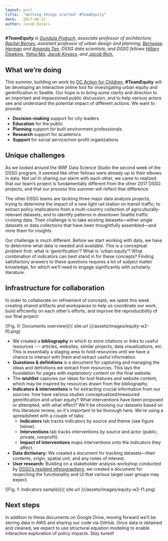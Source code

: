 ```yaml
---
layout: post
title:  "Getting things started! #TeamEquity"
date:   2017-06-23
author: Jacob Kovacs
---
```

 
***\#TeamEquity** is [Gundula Proksch,](http://realestate.washington.edu/about/people/fellows/gundula-proksch/) associate professor of architecture; [Rachel Berney,](http://realestate.washington.edu/about/people/fellows/rachel-berney/) assistant professor of urban design and planning; [Bernease Herman](http://escience.washington.edu/people/bernease-herman/) and [Amanda Tan,](http://escience.washington.edu/people/amanda-tan/) DSSG data scientists; and DSSG fellows [Hillary Dawkins,](https://uwescience.github.io/DSSG2017//2017/06/16/Hillary_Dawkins.html) [Yahui Ma,](https://uwescience.github.io/DSSG2017//2017/06/16/maya-post.html) [Jacob Kovacs,](https://uwescience.github.io/DSSG2017//2017/06/16/jtkovacs-intro.html) and [Jacob Rich.](https://uwescience.github.io/DSSG2017//2017/06/16/jrich.html)*

## What we’re doing

This summer, building on work by [DC Action for Children,](http://datatools.dcactionforchildren.org/) **\#TeamEquity** will be developing an interactive online tool for investigating urban equity and gentrification in Seattle. Our hope is to bring some clarity and direction to an important and impassioned public discussion, and to help various actors see and understand the potential impact of different actions. We want to provide:

- **Decision-making** support for city leaders
- **Education** for the public
- **Planning** support for built environment professionals
- **Research** support for academics
- **Support** for social service/non-profit organizations

## Unique challenges

As we looked around the WRF Data Science Studio the second week of the DSSG program, it seemed like other fellows were already up to their elbows in data. Not us! In sharing our alarm with each other, we came to realized that our team’s project is fundamentally different from the other 2017 DSSG projects, and that our process this summer will reflect that difference. 

The other DSSG teams are tackling three major data analysis projects, trying to determine the impact of a new light rail station on transit traffic; to extract policy implications from a multi-country collection of agriculturally-relevant datasets; and to identify patterns in downtown Seattle traffic cruising data. Their challenge is to take existing datasets—either single datasets or data collections that have been thoughtfully assembled—and mine them for insights.

Our challenge is much different. Before we start working with data, we have to determine what data is needed and available. This is a conceptual problem first: what is ‘gentrification’? What is ‘urban equity’? What combination of indicators can best stand in for these concepts? Finding satisfactory answers to these questions requires a lot of subject matter knowledge, for which we’ll need to engage significantly with scholarly literature.

## Infrastructure for collaboration

In order to collaborate on refinement of concepts, we spent this week creating shared artifacts and workspaces to help us coordinate our work, build efficiently on each other’s efforts, and improve the reproducibility of our final project:

![Fig. 0: Documents overview]({{ site.url }}/assets/images/equity-w2-f0.png)

- We created a **bibliography** in which to store citations or links to useful resources --- articles, websites, similar projects, data visualizations, etc. This is essentially a staging area to hold resources until we have a chance to interact with them and extract useful information.
- **Questions & definitions** is a document for capturing and managing the ideas and definitions we extract from resources. This lays the foundation for pages with *explanatory content* on the final website.
- The **wishlist** captures our ideas for tool features and website content, which may be inspired by resources drawn from the bibliography.
- **Indicators & interventions** is for extracting crucial information from our sources: how have various studies conceptualized/measured gentrification and urban equity? What interventions have been proposed or attempted, with what effect? We'll be choosing our datasets based on this literature review, so it's important to be thorough here. We're using a spreadsheet with a couple of tabs:
    - **Indicators** tab tracks indicators by source and theme (see figure below).
    - **Interventions** tab tracks interventions by source and actor (public, private, nonprofit).
    - **Impact of interventions** maps interventions onto the indicators they affect.
- **Data dictionary:** We created a document for tracking datasets—their contents, origin, spatial unit, and any notes of interest. 
- **User research:** Building on a stakeholder analysis workshop conducted by [DSSG’s resident ethnographers,](http://escience.washington.edu/research-project/ethnography-of-data-science-collaborations/) we created a document for resarching the functionality and UI that various target user groups may expect.

![Fig. 1: Indicators sample]({{ site.url }}/assets/images/equity-w2-f1.png)

## Next steps

In addition to these documents on Google Drive, moving forward we’ll be storing data in AWS and sharing our code via GitHub. Once data is obtained and cleaned, we expect to use structural equation modeling to enable interactive exploration of policy impacts. Stay tuned!
